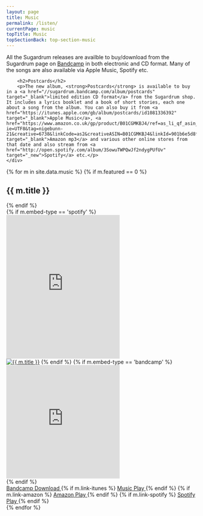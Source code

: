 ```yaml
---
layout: page
title: Music
permalink: /listen/
currentPage: music
topTitle: Music
topSectionBack: top-section-music
---
```

<div class="col-xs-12 text-section">
	<div class="text-col">
		<p>All the Sugardrum releases are availble to buy/download from the Sugardrum page on <a href="//sugardrum.bandcamp.com" target="_blank">Bandcamp</a> in both electronic and CD format. Many of the songs are also available via Apple Music, Spotify etc.</p>
		
		<h2>Postcards</h2>	
		<p>The new album, <strong>Postcards</strong> is available to buy in a <a href="//sugardrum.bandcamp.com/album/postcards" target="_blank">limited edition CD format</a> from the Sugardrum shop. It includes a lyrics booklet and a book of short stories, each one about a song from the album. You can also buy it from <a href="https://itunes.apple.com/gb/album/postcards/id1081336392" target="_blank">Apple Music</a>, <a href="https://www.amazon.co.uk/gp/product/B01CGMKBJ4/ref=as_li_qf_asin_il_tl?ie=UTF8&tag=nigebunn-21&creative=6738&linkCode=as2&creativeASIN=B01CGMKBJ4&linkId=901b6e5d8f9add95c7dcdd076589f0d2" target="_blank">Amazon mp3</a> and various other online stores from that date and also stream from <a href="http://open.spotify.com/album/3SowuTWPQwJf2ndygPUfUv" target="_new">Spotify</a> etc.</p>
	</div>	
</div>

{% for m in site.data.music %}
{% if m.featured == 0 %}
<h2 class="ep-title">{{ m.title }}</h2>
{% endif %}	
<div class="ep_cont ep_cont--musicpage ep_cont--{{ m.embed-type }}">	
	{% if m.embed-type == 'spotify' %}	
	<div class="col-xs-12 col-sm-4">
		<iframe src="https://embed.spotify.com/?uri=spotify%3Aalbum%3A{{ m.spotify-id }}" width="300" height="380" frameborder="0" allowtransparency="true"></iframe>
	</div>
	<a href="{{ m.link-bandcamp }}" class="ep-cover-link" target="_blank"><img src="{{ m.cover }}" alt="{{ m.title }}" /></a>
	{% endif %}				
	{% if m.embed-type == 'bandcamp' %}	
	<div class="embed-cont">
		<iframe style="border: 0; width: 300px; height: 300px;" src="http://bandcamp.com/EmbeddedPlayer/album={{ m.bandcamp-id }}/size=large/bgcol=ffffff/linkcol=0687f5/minimal=true/transparent=true/" seamless><a href="{{ m.link-bandcamp }}">{{ m.title }}</a></iframe>			
	</div>
	{% endif %}	
	<div class="music-link-cont">
		<a href="{{ m.link-bandcamp }}" class="music-link" target="_blank">
			<span><i class="fa fa-bandcamp music-logo music-logo--bandcamp"></i> Bandcamp</span> 
			<span><span class="btn btn--play">Download</span></span>
		</a>		
		{% if m.link-itunes %}
			<a href="{{ m.link-itunes }}" class="music-link" target="_blank">
				<span><i class="fa fa-apple music-logo music-logo--itunes"></i> Music</span> 
				<span><span class="btn btn--play">Play</span></span>
			</a>
		{% endif %}
		{% if m.link-amazon %}
			<a href="{{ m.link-amazon }}" class="music-link" target="_blank">
				<span><i class="fa fa-amazon music-logo music-logo--amazon"></i> Amazon</span> 
				<span><span class="btn btn--play">Play</span></span>
			</a>
		{% endif %}	
		{% if m.link-spotify %}
			<a href="{{ m.link-spotify }}" class="music-link" target="_blank">
				<span><i class="fa fa-spotify music-logo music-logo--spotify"></i> Spotify</span> 
				<span><span class="btn btn--play">Play</span></span>
			</a>
		{% endif %}
	</div>
</div>
{% endfor %}
